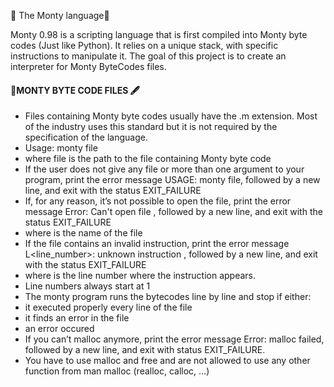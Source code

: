 🎯 The Monty language🎯

Monty 0.98 is a scripting language that is first compiled into Monty byte codes (Just like Python). It relies on a unique stack, with specific instructions to manipulate it. The goal of this project is to create an interpreter for Monty ByteCodes files.
####  🥇MONTY BYTE CODE FILES 🖋️

- Files containing Monty byte codes usually have the .m extension. Most of the industry uses this standard but it is not required by the specification of the language.
- Usage: monty file
- where file is the path to the file containing Monty byte code
- If the user does not give any file or more than one argument to your program, print the error message USAGE: monty file, followed by a new line, and exit with the status EXIT_FAILURE
- If, for any reason, it’s not possible to open the file, print the error message Error: Can't open file <file>, followed by a new line, and exit with the status EXIT_FAILURE
- where <file> is the name of the file
- If the file contains an invalid instruction, print the error message L<line_number>: unknown instruction <opcode>, followed by a new line, and exit with the status EXIT_FAILURE
- where is the line number where the instruction appears.
- Line numbers always start at 1
- The monty program runs the bytecodes line by line and stop if either:
- it executed properly every line of the file
- it finds an error in the file
- an error occured
- If you can’t malloc anymore, print the error message Error: malloc failed, followed by a new line, and exit with status EXIT_FAILURE.
- You have to use malloc and free and are not allowed to use any other function from man malloc (realloc, calloc, …)
